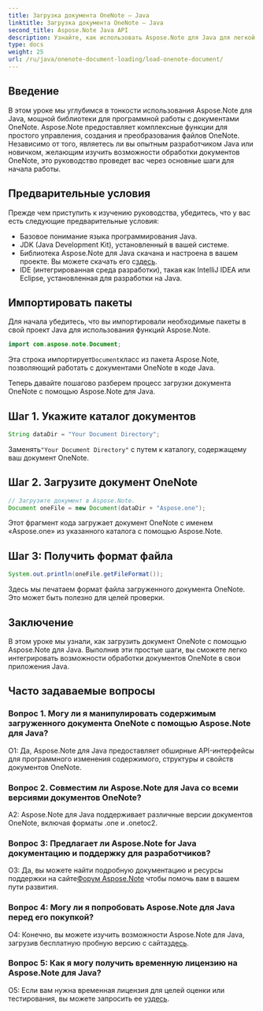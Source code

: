 ```yaml
---
title: Загрузка документа OneNote — Java
linktitle: Загрузка документа OneNote — Java
second_title: Aspose.Note Java API
description: Узнайте, как использовать Aspose.Note для Java для легкой загрузки и управления документами OneNote. Комплексное руководство для разработчиков Java.
type: docs
weight: 25
url: /ru/java/onenote-document-loading/load-onenote-document/
---
```

## Введение

В этом уроке мы углубимся в тонкости использования Aspose.Note для Java, мощной библиотеки для программной работы с документами OneNote. Aspose.Note предоставляет комплексные функции для простого управления, создания и преобразования файлов OneNote. Независимо от того, являетесь ли вы опытным разработчиком Java или новичком, желающим изучить возможности обработки документов OneNote, это руководство проведет вас через основные шаги для начала работы.

## Предварительные условия

Прежде чем приступить к изучению руководства, убедитесь, что у вас есть следующие предварительные условия:

- Базовое понимание языка программирования Java.
- JDK (Java Development Kit), установленный в вашей системе.
-  Библиотека Aspose.Note для Java скачана и настроена в вашем проекте. Вы можете скачать его с[здесь](https://releases.aspose.com/note/java/).
- IDE (интегрированная среда разработки), такая как IntelliJ IDEA или Eclipse, установленная для разработки на Java.

## Импортировать пакеты

Для начала убедитесь, что вы импортировали необходимые пакеты в свой проект Java для использования функций Aspose.Note.

```java
import com.aspose.note.Document;
```

 Эта строка импортирует`Document`класс из пакета Aspose.Note, позволяющий работать с документами OneNote в коде Java.

Теперь давайте пошагово разберем процесс загрузки документа OneNote с помощью Aspose.Note для Java.

## Шаг 1. Укажите каталог документов

```java
String dataDir = "Your Document Directory";
```

 Заменять`"Your Document Directory"` с путем к каталогу, содержащему ваш документ OneNote.

## Шаг 2. Загрузите документ OneNote

```java
// Загрузите документ в Aspose.Note.
Document oneFile = new Document(dataDir + "Aspose.one");
```

Этот фрагмент кода загружает документ OneNote с именем «Aspose.one» из указанного каталога с помощью Aspose.Note.

## Шаг 3: Получить формат файла

```java
System.out.println(oneFile.getFileFormat());
```

Здесь мы печатаем формат файла загруженного документа OneNote. Это может быть полезно для целей проверки.

## Заключение

В этом уроке мы узнали, как загрузить документ OneNote с помощью Aspose.Note для Java. Выполнив эти простые шаги, вы сможете легко интегрировать возможности обработки документов OneNote в свои приложения Java.

## Часто задаваемые вопросы

### Вопрос 1. Могу ли я манипулировать содержимым загруженного документа OneNote с помощью Aspose.Note для Java?

О1: Да, Aspose.Note для Java предоставляет обширные API-интерфейсы для программного изменения содержимого, структуры и свойств документов OneNote.

### Вопрос 2. Совместим ли Aspose.Note для Java со всеми версиями документов OneNote?

A2: Aspose.Note для Java поддерживает различные версии документов OneNote, включая форматы .one и .onetoc2.

### Вопрос 3: Предлагает ли Aspose.Note for Java документацию и поддержку для разработчиков?

 О3: Да, вы можете найти подробную документацию и ресурсы поддержки на сайте[Форум Aspose.Note](https://forum.aspose.com/c/note/28) чтобы помочь вам в вашем пути развития.

### Вопрос 4: Могу ли я попробовать Aspose.Note для Java перед его покупкой?

 О4: Конечно, вы можете изучить возможности Aspose.Note для Java, загрузив бесплатную пробную версию с сайта[здесь](https://releases.aspose.com/).

### Вопрос 5: Как я могу получить временную лицензию на Aspose.Note для Java?

 О5: Если вам нужна временная лицензия для целей оценки или тестирования, вы можете запросить ее у[здесь](https://purchase.aspose.com/temporary-license/).
